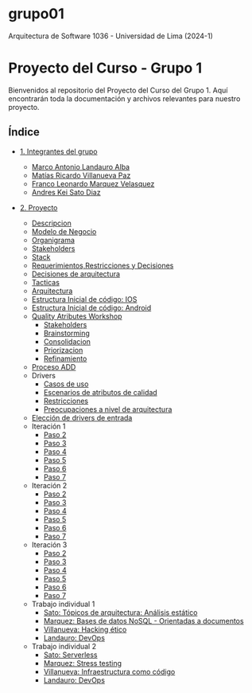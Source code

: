 # grupo01
Arquitectura de Software 1036 - Universidad de Lima (2024-1)

<!-- # [Descripción del proyecto](proyecto/descripcion.md) -->

# Proyecto del Curso - Grupo 1

Bienvenidos al repositorio del Proyecto del Curso del Grupo 1. Aquí encontrarán toda la documentación y archivos relevantes para nuestro proyecto.

## Índice

- [1. Integrantes del grupo](./s011-proyecto/01.%20integrantes/integrantes.md)

  - [Marco Antonio Landauro Alba](./s011-proyecto/01.%20integrantes/landauro/landauro.md)
  - [Matías Ricardo Villanueva Paz](./s011-proyecto/01.%20integrantes/villanueva/villanueva.md)
  - [Franco Leonardo Marquez Velasquez](./s011-proyecto/01.%20integrantes/marquez/marquez.md)
  - [Andres Kei Sato Diaz](./s011-proyecto/01.%20integrantes/sato/sato.md)

- [2. Proyecto](./proyecto/)

  - [Descripcion](./proyecto/PrimeraEntrega/01.%20descripcion.md)
  - [Modelo de Negocio](./proyecto/PrimeraEntrega/01.2.%20modeloNegocio.md)
  - [Organigrama](./proyecto/PrimeraEntrega/01.3.%20organigrama.md)
  - [Stakeholders](./proyecto/PrimeraEntrega/01.4.%20stakeholders.md)
  - [Stack](./proyecto/PrimeraEntrega/01.5.%20stackTecnologico.md)
  - [Requerimientos,Restricciones y Decisiones](./proyecto/PrimeraEntrega/02.%20requerimientos.md)
  - [Decisiones de arquitectura](./proyecto/PrimeraEntrega/02.1%20Decisiones%20a%20nivel%20de%20arquitectura.md)
  - [Tacticas](./proyecto/PrimeraEntrega/03.%20tacticas.md)
  - [Arquitectura](./proyecto/PrimeraEntrega/04.%20arquitectura.md)
  - [Estructura Inicial de código: IOS](./proyecto/Codigo/Frontend/Movil/iOS/)
  - [Estructura Inicial de código: Android](./proyecto/Codigo/Frontend/Movil/Android/)
  - [Quality Atributes Workshop](./proyecto/QAW/QAW.md)
    - [Stakeholders](./proyecto/QAW/0.%20Stakeholders.md)
    - [Brainstorming](./proyecto/QAW/1.%20Brainstorming.md)
    - [Consolidacion](./proyecto/QAW/2.%20Consolidacion.md)
    - [Priorizacion](./proyecto/QAW/3.%20Priorizacion.md)
    - [Refinamiento](./proyecto/QAW/4.%20Refinamiento.md)
  - [Proceso ADD](/proyecto/Proceso_ADD/ADD.md)
  - Drivers
    - [Casos de uso](./proyecto/Proceso_ADD/Drivers/CasosUso.md)
    - [Escenarios de atributos de calidad](./proyecto/Proceso_ADD/Drivers/EscAtributos.md)
    - [Restricciones](./proyecto/Proceso_ADD/Drivers/Restricciones.md)
    - [Preocupaciones a nivel de arquitectura](./proyecto/Proceso_ADD/Drivers/ConcArquitectura.md)
  - [Elección de drivers de entrada](./proyecto/Proceso_ADD/Entradas.md)
  - Iteración 1
    - [Paso 2](./proyecto/Proceso_ADD/Iteracion1/Paso2.md)
    - [Paso 3](./proyecto/Proceso_ADD/Iteracion1/Paso3.md)
    - [Paso 4](./proyecto/Proceso_ADD/Iteracion1/Paso4.md)
    - [Paso 5](./proyecto/Proceso_ADD/Iteracion1/Paso5.md)
    - [Paso 6](./proyecto/Proceso_ADD/Iteracion1/Paso6.md)
    - [Paso 7](./proyecto/Proceso_ADD/Iteracion1/Paso7.md)
  - Iteración 2
    - [Paso 2](./proyecto/Proceso_ADD/Iteracion2/Paso2.md)
    - [Paso 3](./proyecto/Proceso_ADD/Iteracion2/Paso3.md)
    - [Paso 4](./proyecto/Proceso_ADD/Iteracion2/Paso4.md)
    - [Paso 5](./proyecto/Proceso_ADD/Iteracion2/Paso5.md)
    - [Paso 6](./proyecto/Proceso_ADD/Iteracion2/Paso6.md)
    - [Paso 7](./proyecto/Proceso_ADD/Iteracion2/Paso7.md)
  - Iteración 3
    - [Paso 2](./proyecto/Proceso_ADD/Iteracion3/Paso2.md)
    - [Paso 3](./proyecto/Proceso_ADD/Iteracion3/Paso3.md)
    - [Paso 4](./proyecto/Proceso_ADD/Iteracion3/Paso4.md)
    - [Paso 5](./proyecto/Proceso_ADD/Iteracion3/Paso5.md)
    - [Paso 6](./proyecto/Proceso_ADD/Iteracion3/Paso6.md)
    - [Paso 7](./proyecto/Proceso_ADD/Iteracion3/Paso7.md)
  - Trabajo individual 1
    - [Sato: Tópicos de arquitectura: Análisis estático](/s011-proyecto/01.%20integrantes/sato/proyectoPersonal/proyecto.md)
    - [Marquez: Bases de datos NoSQL - Orientadas a documentos](/s011-proyecto/01.%20integrantes/marquez/Proyecto%20individual/reporteInstrucciones.md)
    - [Villanueva: Hacking ético](/s011-proyecto/01.%20integrantes/villanueva/Proyecto-Individual/informe.md)
    - [Landauro: DevOps](/s011-proyecto/01.%20integrantes/landauro/proyecto-individual/informe.md)
  - Trabajo individual 2
    - [Sato: Serverless](/s011-proyecto/01.%20integrantes/sato/proyectoPersonal2/Serverless.md)
    - [Marquez: Stress testing](/s011-proyecto/01.%20integrantes/marquez/Proyecto%20individual%202/reporte.md)
    - [Villanueva: Infraestructura como código](/s011-proyecto/01.%20integrantes/villanueva/Proyecto-Individual2/informe.md)
    - [Landauro: DevOps](/s011-proyecto/01.%20integrantes/landauro/proyecto-individual-2/investigacion.md) 
    
    
